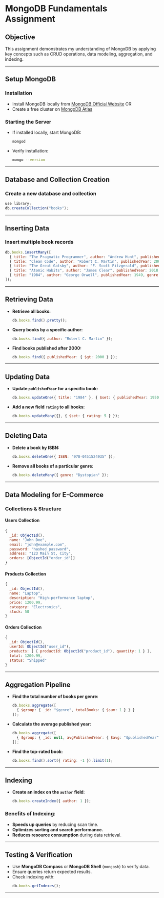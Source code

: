 # MongoDB Fundamentals Assignment

## **Objective**

This assignment demonstrates my understanding of MongoDB by applying key concepts such as CRUD operations, data modeling, aggregation, and indexing.

---

## **Setup MongoDB**

### **Installation**

- Install MongoDB locally from [MongoDB Official Website](https://www.mongodb.com/try/download/community) OR
- Create a free cluster on [MongoDB Atlas](https://www.mongodb.com/atlas/database)

### **Starting the Server**

- If installed locally, start MongoDB:
  ```sh
  mongod
  ```
- Verify installation:
  ```sh
  mongo --version
  ```

---

## **Database and Collection Creation**

### **Create a new database and collection**

```javascript
use library;
db.createCollection("books");
```

---

## **Inserting Data**

### **Insert multiple book records**

```javascript
db.books.insertMany([
  { title: "The Pragmatic Programmer", author: "Andrew Hunt", publishedYear: 1999, genre: "Technology", ISBN: "978-0201616224" },
  { title: "Clean Code", author: "Robert C. Martin", publishedYear: 2008, genre: "Technology", ISBN: "978-0132350884" },
  { title: "The Great Gatsby", author: "F. Scott Fitzgerald", publishedYear: 1925, genre: "Fiction", ISBN: "978-0743273565" },
  { title: "Atomic Habits", author: "James Clear", publishedYear: 2018, genre: "Self-Help", ISBN: "978-0735211292" },
  { title: "1984", author: "George Orwell", publishedYear: 1949, genre: "Dystopian", ISBN: "978-0451524935" }
]);
```

---

## **Retrieving Data**

- **Retrieve all books:**
  ```javascript
  db.books.find().pretty();
  ```
- **Query books by a specific author:**
  ```javascript
  db.books.find({ author: "Robert C. Martin" });
  ```
- **Find books published after 2000:**
  ```javascript
  db.books.find({ publishedYear: { $gt: 2000 } });
  ```

---

## **Updating Data**

- **Update ****`publishedYear`**** for a specific book:**
  ```javascript
  db.books.updateOne({ title: "1984" }, { $set: { publishedYear: 1950 } });
  ```
- **Add a new field ****`rating`**** to all books:**
  ```javascript
  db.books.updateMany({}, { $set: { rating: 5 } });
  ```

---

## **Deleting Data**

- **Delete a book by ISBN:**
  ```javascript
  db.books.deleteOne({ ISBN: "978-0451524935" });
  ```
- **Remove all books of a particular genre:**
  ```javascript
  db.books.deleteMany({ genre: "Dystopian" });
  ```

---

## **Data Modeling for E-Commerce**

### **Collections & Structure**

#### **Users Collection**

```javascript
{
  _id: ObjectId(),
  name: "John Doe",
  email: "john@example.com",
  password: "hashed_password",
  address: "123 Main St, City",
  orders: [ObjectId("order_id")]
}
```

#### **Products Collection**

```javascript
{
  _id: ObjectId(),
  name: "Laptop",
  description: "High-performance laptop",
  price: 1200.99,
  category: "Electronics",
  stock: 50
}
```

#### **Orders Collection**

```javascript
{
  _id: ObjectId(),
  userId: ObjectId("user_id"),
  products: [ { productId: ObjectId("product_id"), quantity: 1 } ],
  total: 1200.99,
  status: "Shipped"
}
```

---

## **Aggregation Pipeline**

- **Find the total number of books per genre:**
  ```javascript
  db.books.aggregate([
    { $group: { _id: "$genre", totalBooks: { $sum: 1 } } }
  ]);
  ```
- **Calculate the average published year:**
  ```javascript
  db.books.aggregate([
    { $group: { _id: null, avgPublishedYear: { $avg: "$publishedYear" } } }
  ]);
  ```
- **Find the top-rated book:**
  ```javascript
  db.books.find().sort({ rating: -1 }).limit(1);
  ```

---

## **Indexing**

- **Create an index on the ****`author`**** field:**
  ```javascript
  db.books.createIndex({ author: 1 });
  ```

### **Benefits of Indexing:**

- **Speeds up queries** by reducing scan time.
- **Optimizes sorting and search performance.**
- **Reduces resource consumption** during data retrieval.

---

## **Testing & Verification**

- Use **MongoDB Compass** or **MongoDB Shell** (`mongosh`) to verify data.
- Ensure queries return expected results.
- Check indexing with:
  ```javascript
  db.books.getIndexes();
  ```

---
